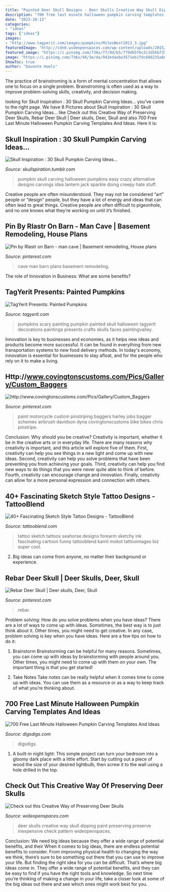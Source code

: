 ```yaml
---
title: "Painted Deer Skull Designs - Deer Skulls Creative Way Skull Dipping Paint Preserving Preserve Inexpensive Check Pattern Wideopenspaces"
description: "700 free last minute halloween pumpkin carving templates and ideas"
date: "2023-10-13"
categories:
- "ideas"
tags: ["ideas"]
images:
- "http://www.tagyerit.com/images/pumpkins/MilesBest2013_3.jpg"
featuredImage: "http://cdn0.wideopenspaces.com/wp-content/uploads/2015/12/ftd-dipskull.jpg"
featured_image: "https://i.pinimg.com/736x/77/9d/b5/779db5f6c2c3d56b7350c927b0a59c81.jpg"
image: "https://i.pinimg.com/736x/94/3e/da/943edaebe3571eb1fdc688235a6054c9--man-cave-barn.jpg"
ShowToc: true
author: "Davonte Huels"
---
```



The practice of brainstroming is a form of mental concentration that allows one to focus on a single problem. Brainstroming is often used as a way to improve problem-solving skills, creativity, and decision making.

	

		
looking for Skull Inspiration : 30 Skull Pumpkin Carving Ideas... you've came to the right page. We have 8 Pictures about Skull Inspiration : 30 Skull Pumpkin Carving Ideas... like Check out this Creative Way of Preserving Deer Skulls, Rebar Deer Skull | Deer skulls, Deer, Skull and also 700 Free Last Minute Halloween Pumpkin Carving Templates And Ideas. Here it is:
		
    
## Skull Inspiration : 30 Skull Pumpkin Carving Ideas...

<img loading=lazy src="http://40.media.tumblr.com/846c32ab83c75fe2beb70fb486cd5222/tumblr_munpbqUvPs1rxh00vo10_r1_500.jpg" onerror="this.onerror=null;this.src='https://tse4.mm.bing.net/th?id=OIP.QAqiEh6Cywo05yituZdLrgAAAA&amp;pid=15.1';" alt="Skull Inspiration : 30 Skull Pumpkin Carving Ideas...">

_Source: skullspiration.tumblr.com_

>pumpkin skull carving halloween pumpkins easy crazy alternative designs carvings idea lantern jack sparkle doing creepy hate stuff. 

	

Creative people are often misunderstood. They may not be considered “art” people or “design” people, but they have a lot of energy and ideas that can often lead to great things. Creative people are often difficult to pigeonhole, and no one knows what they’re working on until it’s finished.

    
## Pin By Rlastr On Barn - Man Cave | Basement Remodeling, House Plans

<img loading=lazy src="https://i.pinimg.com/736x/94/3e/da/943edaebe3571eb1fdc688235a6054c9--man-cave-barn.jpg" onerror="this.onerror=null;this.src='https://tse4.mm.bing.net/th?id=OIP.qENJwwYoSL0hs2CKe7Y0AgHaFj&amp;pid=15.1';" alt="Pin by Rlastr on Barn - man cave | Basement remodeling, House plans">

_Source: pinterest.com_

>cave man barn plans basement remodeling. 

	

The role of Innovation in Business: What are some benefits?
 

    
## TagYerit Presents: Painted Pumpkins

<img loading=lazy src="http://www.tagyerit.com/images/pumpkins/MilesBest2013_3.jpg" onerror="this.onerror=null;this.src='https://tse3.mm.bing.net/th?id=OIP.tfuhPyf7oYTKNve4rE2nhQHaJG&amp;pid=15.1';" alt="TagYerit Presents: Painted Pumpkins">

_Source: tagyerit.com_

>pumpkins scary painting pumpkin painted skull halloween tagyerit decorations paintings presents crafts skulls faces paintingvalley. 

	

Innovation is key to businesses and economies, as it helps new ideas and products become more successful. It can be found in everything from new transportation systems to new food delivery methods. In today's economy, innovation is essential for businesses to stay afloat, and for the people who rely on it to make a living.

    
## Http://www.covingtonscustoms.com/Pics/Gallery/Custom_Baggers

<img loading=lazy src="https://i.pinimg.com/736x/26/7f/ad/267fad9a2c346165f82de195b73801e6.jpg" onerror="this.onerror=null;this.src='https://tse4.mm.bing.net/th?id=OIP.DvNSVDyyydjYOK9QuNh-BgHaE6&amp;pid=15.1';" alt="http://www.covingtonscustoms.com/Pics/Gallery/Custom_Baggers">

_Source: pinterest.com_

>paint motorcycle custom pinstriping baggers harley jobs bagger schemes airbrush davidson dyna covingtonscustoms bike bikes chris pinstripe. 

	

Conclusion: Why should you be creative?
Creativity is important, whether it be in the creative arts or in everyday life. There are many reasons why creativity is important, and this article will explore five of them. First, creativity can help you see things in a new light and come up with new ideas. Second, creativity can help you solve problems that have been preventing you from achieving your goals. Third, creativity can help you find new ways to do things that you were never quite able to think of before. Fourth, creativity can encourage change and innovation. Finally, creativity can allow for a more personal expression and connection with others.

    
## 40+ Fascinating Sketch Style Tattoo Designs - TattooBlend

<img loading=lazy src="http://tattooblend.com/wp-content/uploads/2016/04/sketch-style-tattoo-design-20.jpg?x26891" onerror="this.onerror=null;this.src='https://tse3.mm.bing.net/th?id=OIP.MOlA_eLA1pl0vhXcqUr1UQHaHW&amp;pid=15.1';" alt="40+ Fascinating Sketch Style Tattoo Designs - TattooBlend">

_Source: tattooblend.com_

>tattoo sketch tattoos seahorse designs forearm sketchy ink fascinating cartoon funny tattooblend kamil mokot tattooimages biz super cool. 

	

2. Big ideas can come from anyone, no matter their background or experience.

    
## Rebar Deer Skull | Deer Skulls, Deer, Skull

<img loading=lazy src="https://i.pinimg.com/736x/77/9d/b5/779db5f6c2c3d56b7350c927b0a59c81.jpg" onerror="this.onerror=null;this.src='https://tse3.mm.bing.net/th?id=OIP.YqlyTaKIoOszj4O_-zSDswHaJ3&amp;pid=15.1';" alt="Rebar Deer Skull | Deer skulls, Deer, Skull">

_Source: pinterest.com_

>rebar. 

	

Problem solving: How do you solve problems when you have ideas?
There are a lot of ways to come up with ideas. Sometimes, the best way is to just think about it. Other times, you might need to get creative. In any case, problem solving is key when you have ideas. Here are a few tips on how to do it:
1. Brainstorm
Brainstorming can be helpful for many reasons. Sometimes, you can come up with ideas by brainstorming with people around you. Other times, you might need to come up with them on your own. The important thing is that you get started!

2. Take Notes
Take notes can be really helpful when it comes time to come up with ideas. You can use them as a resource or as a way to keep track of what you’re thinking about.

    
## 700 Free Last Minute Halloween Pumpkin Carving Templates And Ideas

<img loading=lazy src="https://www.digsdigs.com/photos/2011/10/700-free-last-minute-halloween-pumpkin-carving-templates-and-ideas-16.jpg" onerror="this.onerror=null;this.src='https://tse2.mm.bing.net/th?id=OIP.6UEEHPaDFJfCJblsNdc6HwHaHa&amp;pid=15.1';" alt="700 Free Last Minute Halloween Pumpkin Carving Templates And Ideas">

_Source: digsdigs.com_

>digsdigs. 

	

1. A built-in night light: This simple project can turn your bedroom into a gloomy dark place with a little effort. Start by cutting out a piece of wood the size of your desired lightbulb, then screw it to the wall using a hole drilled in the top.

    
## Check Out This Creative Way Of Preserving Deer Skulls

<img loading=lazy src="http://cdn0.wideopenspaces.com/wp-content/uploads/2015/12/ftd-dipskull.jpg" onerror="this.onerror=null;this.src='https://tse1.mm.bing.net/th?id=OIP.Z2i8NsZIWloNAm-8Q0m8PgHaD-&amp;pid=15.1';" alt="Check out this Creative Way of Preserving Deer Skulls">

_Source: wideopenspaces.com_

>deer skulls creative way skull dipping paint preserving preserve inexpensive check pattern wideopenspaces. 

	

Conclusion: We need big ideas because they offer a wide range of potential benefits, and their
When it comes to big ideas, there are endless potential benefits to consider. From improving physical health to changing the way we think, there’s sure to be something out there that you can use to improve your life. But finding the right idea for you can be difficult. That’s where big ideas come in. They offer a wide range of potential benefits, and they can be easy to find if you have the right tools and knowledge. So next time you’re thinking of making a change in your life, take a closer look at some of the big ideas out there and see which ones might work best for you.

